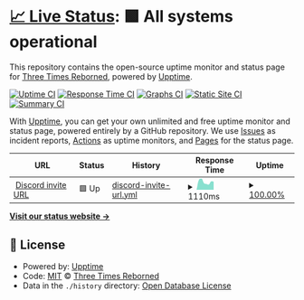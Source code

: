 # [📈 Live Status](https://uptime.ttr3.eu): <!--live status--> **🟩 All systems operational**

This repository contains the open-source uptime monitor and status page for [Three Times Reborned](https://ttr3.eu), powered by [Upptime](https://github.com/upptime/upptime).

[![Uptime CI](https://github.com/Three-Times-Reborned/Discord-URL-status/workflows/Uptime%20CI/badge.svg)](https://github.com/Three-Times-Reborned/Discord-URL-status/actions?query=workflow%3A%22Uptime+CI%22)
[![Response Time CI](https://github.com/Three-Times-Reborned/Discord-URL-status/workflows/Response%20Time%20CI/badge.svg)](https://github.com/Three-Times-Reborned/Discord-URL-status/actions?query=workflow%3A%22Response+Time+CI%22)
[![Graphs CI](https://github.com/Three-Times-Reborned/Discord-URL-status/workflows/Graphs%20CI/badge.svg)](https://github.com/Three-Times-Reborned/Discord-URL-status/actions?query=workflow%3A%22Graphs+CI%22)
[![Static Site CI](https://github.com/Three-Times-Reborned/Discord-URL-status/workflows/Static%20Site%20CI/badge.svg)](https://github.com/Three-Times-Reborned/Discord-URL-status/actions?query=workflow%3A%22Static+Site+CI%22)
[![Summary CI](https://github.com/Three-Times-Reborned/Discord-URL-status/workflows/Summary%20CI/badge.svg)](https://github.com/Three-Times-Reborned/Discord-URL-status/actions?query=workflow%3A%22Summary+CI%22)

With [Upptime](https://upptime.js.org), you can get your own unlimited and free uptime monitor and status page, powered entirely by a GitHub repository. We use [Issues](https://github.com/Three-Times-Reborned/Discord-URL-status/issues) as incident reports, [Actions](https://github.com/Three-Times-Reborned/Discord-URL-status/actions) as uptime monitors, and [Pages](https://uptime.ttr3.eu) for the status page.

<!--start: status pages-->
<!-- This summary is generated by Upptime (https://github.com/upptime/upptime) -->
<!-- Do not edit this manually, your changes will be overwritten -->
<!-- prettier-ignore -->
| URL | Status | History | Response Time | Uptime |
| --- | ------ | ------- | ------------- | ------ |
| <img alt="" src="https://icons.duckduckgo.com/ip3/dc.ttr3.eu.ico" height="13"> [Discord invite URL](https://dc.ttr3.eu) | 🟩 Up | [discord-invite-url.yml](https://github.com/Three-Times-Reborned/Discord-Invite-URL-status/commits/HEAD/history/discord-invite-url.yml) | <details><summary><img alt="Response time graph" src="./graphs/discord-invite-url/response-time-week.png" height="20"> 1110ms</summary><br><a href="https://uptime.ttr3.eu/history/discord-invite-url"><img alt="Response time 1022" src="https://img.shields.io/endpoint?url=https%3A%2F%2Fraw.githubusercontent.com%2FThree-Times-Reborned%2FDiscord-Invite-URL-status%2FHEAD%2Fapi%2Fdiscord-invite-url%2Fresponse-time.json"></a><br><a href="https://uptime.ttr3.eu/history/discord-invite-url"><img alt="24-hour response time 1456" src="https://img.shields.io/endpoint?url=https%3A%2F%2Fraw.githubusercontent.com%2FThree-Times-Reborned%2FDiscord-Invite-URL-status%2FHEAD%2Fapi%2Fdiscord-invite-url%2Fresponse-time-day.json"></a><br><a href="https://uptime.ttr3.eu/history/discord-invite-url"><img alt="7-day response time 1110" src="https://img.shields.io/endpoint?url=https%3A%2F%2Fraw.githubusercontent.com%2FThree-Times-Reborned%2FDiscord-Invite-URL-status%2FHEAD%2Fapi%2Fdiscord-invite-url%2Fresponse-time-week.json"></a><br><a href="https://uptime.ttr3.eu/history/discord-invite-url"><img alt="30-day response time 1047" src="https://img.shields.io/endpoint?url=https%3A%2F%2Fraw.githubusercontent.com%2FThree-Times-Reborned%2FDiscord-Invite-URL-status%2FHEAD%2Fapi%2Fdiscord-invite-url%2Fresponse-time-month.json"></a><br><a href="https://uptime.ttr3.eu/history/discord-invite-url"><img alt="1-year response time 1022" src="https://img.shields.io/endpoint?url=https%3A%2F%2Fraw.githubusercontent.com%2FThree-Times-Reborned%2FDiscord-Invite-URL-status%2FHEAD%2Fapi%2Fdiscord-invite-url%2Fresponse-time-year.json"></a></details> | <details><summary><a href="https://uptime.ttr3.eu/history/discord-invite-url">100.00%</a></summary><a href="https://uptime.ttr3.eu/history/discord-invite-url"><img alt="All-time uptime 100.00%" src="https://img.shields.io/endpoint?url=https%3A%2F%2Fraw.githubusercontent.com%2FThree-Times-Reborned%2FDiscord-Invite-URL-status%2FHEAD%2Fapi%2Fdiscord-invite-url%2Fuptime.json"></a><br><a href="https://uptime.ttr3.eu/history/discord-invite-url"><img alt="24-hour uptime 100.00%" src="https://img.shields.io/endpoint?url=https%3A%2F%2Fraw.githubusercontent.com%2FThree-Times-Reborned%2FDiscord-Invite-URL-status%2FHEAD%2Fapi%2Fdiscord-invite-url%2Fuptime-day.json"></a><br><a href="https://uptime.ttr3.eu/history/discord-invite-url"><img alt="7-day uptime 100.00%" src="https://img.shields.io/endpoint?url=https%3A%2F%2Fraw.githubusercontent.com%2FThree-Times-Reborned%2FDiscord-Invite-URL-status%2FHEAD%2Fapi%2Fdiscord-invite-url%2Fuptime-week.json"></a><br><a href="https://uptime.ttr3.eu/history/discord-invite-url"><img alt="30-day uptime 100.00%" src="https://img.shields.io/endpoint?url=https%3A%2F%2Fraw.githubusercontent.com%2FThree-Times-Reborned%2FDiscord-Invite-URL-status%2FHEAD%2Fapi%2Fdiscord-invite-url%2Fuptime-month.json"></a><br><a href="https://uptime.ttr3.eu/history/discord-invite-url"><img alt="1-year uptime 100.00%" src="https://img.shields.io/endpoint?url=https%3A%2F%2Fraw.githubusercontent.com%2FThree-Times-Reborned%2FDiscord-Invite-URL-status%2FHEAD%2Fapi%2Fdiscord-invite-url%2Fuptime-year.json"></a></details>

<!--end: status pages-->

[**Visit our status website →**](https://uptime.ttr3.eu)

## 📄 License

- Powered by: [Upptime](https://github.com/upptime/upptime)
- Code: [MIT](./LICENSE) © [Three Times Reborned](https://ttr3.eu)
- Data in the `./history` directory: [Open Database License](https://opendatacommons.org/licenses/odbl/1-0/)

